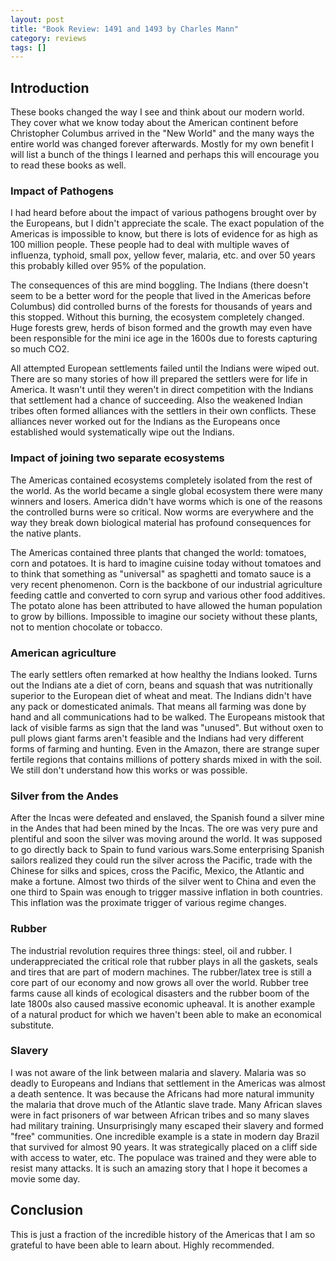 ```yaml
---
layout: post
title: "Book Review: 1491 and 1493 by Charles Mann"
category: reviews
tags: []
---
```


## Introduction

These books changed the way I see and think about our modern world. They
cover what we know today about the American continent before Christopher
Columbus arrived in the "New World" and the many ways the entire world was
changed forever afterwards. Mostly for my own benefit I will list a bunch of
the things I learned and perhaps this will encourage you to read these books
as well.

### Impact of Pathogens

I had heard before about the impact of various pathogens brought over by the
Europeans, but I didn't appreciate the scale. The exact population of the
Americas is impossible to know, but there is lots of evidence for as high as
100 million people. These people had to deal with multiple waves of
influenza, typhoid, small pox, yellow fever, malaria, etc. and over 50 years
this probably killed over 95% of the population.

The consequences of this are mind boggling. The Indians (there doesn't seem
to be a better word for the people that lived in the Americas before
Columbus) did controlled burns of the forests for thousands of years and
this stopped. Without this burning, the ecosystem completely changed. Huge
forests grew, herds of bison formed and the growth may even have been
responsible for the mini ice age in the 1600s due to forests capturing so
much CO2.

All attempted European settlements failed until the Indians were wiped
out. There are so many stories of how ill prepared the settlers were for
life in America. It wasn't until they weren't in direct competition with the
Indians that settlement had a chance of succeeding. Also the weakened Indian
tribes often formed alliances with the settlers in their own
conflicts. These alliances never worked out for the Indians as the Europeans
once established would systematically wipe out the Indians.

### Impact of joining two separate ecosystems

The Americas contained ecosystems completely isolated from the rest of the
world. As the world became a single global ecosystem there were many winners
and losers. America didn't have worms which is one of the reasons the
controlled burns were so critical. Now worms are everywhere and the way they
break down biological material has profound consequences for the native
plants.

The Americas contained three plants that changed the world: tomatoes, corn
and potatoes. It is hard to imagine cuisine today without tomatoes and to
think that something as "universal" as spaghetti and tomato sauce is a very
recent phenomenon. Corn is the backbone of our industrial agriculture
feeding cattle and converted to corn syrup and various other food
additives. The potato alone has been attributed to have allowed the human
population to grow by billions. Impossible to imagine our society without
these plants, not to mention chocolate or tobacco.

### American agriculture

The early settlers often remarked at how healthy the Indians looked. Turns
out the Indians ate a diet of corn, beans and squash that was nutritionally
superior to the European diet of wheat and meat. The Indians didn't have any
pack or domesticated animals. That means all farming was done by hand and all
communications had to be walked. The Europeans mistook that lack of visible
farms as sign that the land was "unused". But without oxen to pull plows
giant farms aren't feasible and the Indians had very different forms of
farming and hunting. Even in the Amazon, there are strange super fertile
regions that contains millions of pottery shards mixed in with the soil. We
still don't understand how this works or was possible.

### Silver from the Andes

After the Incas were defeated and enslaved, the Spanish found a silver mine
in the Andes that had been mined by the Incas. The ore was very pure and
plentiful and soon the silver was moving around the world. It was supposed
to go directly back to Spain to fund various wars.Some enterprising Spanish
sailors realized they could run the silver across the Pacific, trade with
the Chinese for silks and spices, cross the Pacific, Mexico, the Atlantic
and make a fortune. Almost two thirds of the silver went to China and even
the one third to Spain was enough to trigger massive inflation in both
countries. This inflation was the proximate trigger of various regime
changes.

### Rubber

The industrial revolution requires three things: steel, oil and rubber. I
underappreciated the critical role that rubber plays in all the gaskets,
seals and tires that are part of modern machines. The rubber/latex tree is
still a core part of our economy and now grows all over the world. Rubber
tree farms cause all kinds of ecological disasters and the rubber boom of
the late 1800s also caused massive economic upheaval. It is another example
of a natural product for which we haven't been able to make an economical
substitute.

### Slavery

I was not aware of the link between malaria and slavery. Malaria was so
deadly to Europeans and Indians that settlement in the Americas was almost a
death sentence. It was because the Africans had more natural immunity the
malaria that drove much of the Atlantic slave trade. Many African slaves
were in fact prisoners of war between African tribes and so many slaves had
military training. Unsurprisingly many escaped their slavery and formed
"free" communities. One incredible example is a state in modern day Brazil
that survived for almost 90 years. It was strategically placed on a cliff
side with access to water, etc. The populace was trained and they were able
to resist many attacks. It is such an amazing story that I hope it becomes a
movie some day.

## Conclusion

This is just a fraction of the incredible history of the Americas that I am
so grateful to have been able to learn about. Highly recommended.
